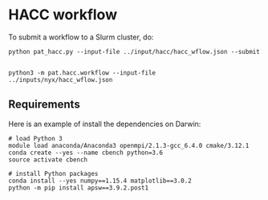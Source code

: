 # HACC workflow

To submit a workflow to a Slurm cluster, do:
``` Shell Script
python pat_hacc.py --input-file ../input/hacc/hacc_wflow.json --submit


python3 -m pat.hacc.workflow --input-file ../inputs/nyx/hacc_wflow.json
```


## Requirements

Here is an example of install the dependencies on Darwin:
``` Shell Script
# load Python 3
module load anaconda/Anaconda3 openmpi/2.1.3-gcc_6.4.0 cmake/3.12.1
conda create --yes --name cbench python=3.6
source activate cbench

# install Python packages
conda install --yes numpy==1.15.4 matplotlib==3.0.2
python -m pip install apsw==3.9.2.post1
```
